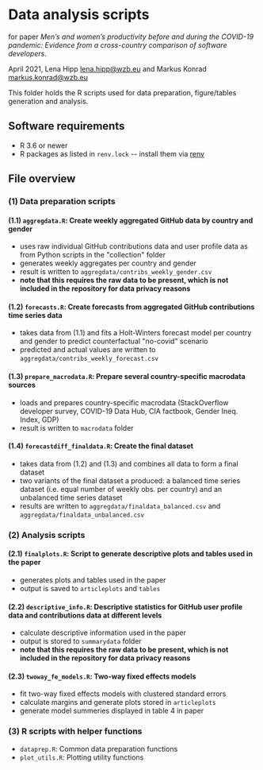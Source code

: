 # Data analysis scripts

for paper *Men’s and women’s productivity before and during the COVID-19 pandemic: Evidence from a cross-country comparison of software developers*.

April 2021, Lena Hipp <lena.hipp@wzb.eu> and Markus Konrad <markus.konrad@wzb.eu>

This folder holds the R scripts used for data preparation, figure/tables generation and analysis.


## Software requirements

- R 3.6 or newer
- R packages as listed in `renv.lock` -- install them via [renv](https://rstudio.github.io/renv/)


## File overview

### (1) Data preparation scripts

#### (1.1) `aggregdata.R`: Create weekly aggregated GitHub data by country and gender

- uses raw individual GitHub contributions data and user profile data as from Python scripts in the "collection" folder
- generates weekly aggregates per country and gender
- result is written to `aggregdata/contribs_weekly_gender.csv`
- **note that this requires the raw data to be present, which is not included in the repository for data privacy reasons**

#### (1.2) `forecasts.R`: Create forecasts from aggregated GitHub contributions time series data

- takes data from (1.1) and fits a Holt-Winters forecast model per country and gender to predict counterfactual "no-covid" scenario
- predicted and actual values are written to `aggregdata/contribs_weekly_forecast.csv`

#### (1.3) `prepare_macrodata.R`: Prepare several country-specific macrodata sources

- loads and prepares country-specific macrodata (StackOverflow developer survey, COVID-19 Data Hub, CIA factbook, Gender Ineq. Index, GDP)
- result is written to `macrodata` folder

#### (1.4) `forecastdiff_finaldata.R`: Create the final dataset

- takes data from (1.2) and (1.3) and combines all data to form a final dataset
- two variants of the final dataset a produced: a balanced time series dataset (i.e. equal number of weekly obs. per country) and an unbalanced time series dataset
- results are written to `aggregdata/finaldata_balanced.csv` and `aggregdata/finaldata_unbalanced.csv`


### (2) Analysis scripts

#### (2.1) `finalplots.R`: Script to generate descriptive plots and tables used in the paper

- generates plots and tables used in the paper
- output is saved to `articleplots` and `tables`


#### (2.2) `descriptive_info.R`: Descriptive statistics for GitHub user profile data and contributions data at different levels

- calculate descriptive information used in the paper
- output is stored to `summarydata` folder
- **note that this requires the raw data to be present, which is not included in the repository for data privacy reasons**

#### (2.3) `twoway_fe_models.R`: Two-way fixed effects models

- fit two-way fixed effects models with clustered standard errors
- calculate margins and generate plots stored in `articleplots`
- generate model summeries displayed in table 4 in paper


### (3) R scripts with helper functions

- `dataprep.R`: Common data preparation functions
- `plot_utils.R`: Plotting utility functions
